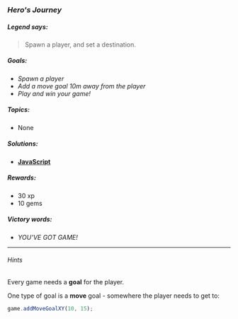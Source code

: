 ### _Hero's Journey_

##### _Legend says:_
> Spawn a player, and set a destination.

##### _Goals:_
+ _Spawn a player_
+ _Add a move goal 10m away from the player_
+ _Play and win your game!_

##### _Topics:_
+ None

##### _Solutions:_
+ **[JavaScript](herosJourney.js)**

##### _Rewards:_
+ 30 xp
+ 10 gems

##### _Victory words:_
+ _YOU'VE GOT GAME!_

___

###### _Hints_

Every game needs a **goal** for the player.

One type of goal is a **move** goal - somewhere the player needs to get to:

```javascript
game.addMoveGoalXY(10, 15);
```
